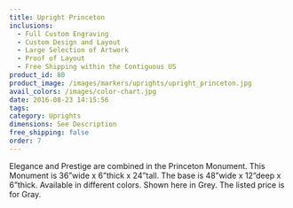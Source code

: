 ```yaml
---
title: Upright Princeton
inclusions:
  - Full Custom Engraving
  - Custom Design and Layout
  - Large Selection of Artwork
  - Proof of Layout
  - Free Shipping within the Contiguous US
product_id: 80
product_image: /images/markers/uprights/upright_princeton.jpg
avail_colors: /images/color-chart.jpg
date: 2016-08-23 14:15:56
tags:
category: Uprights
dimensions: See Description
free_shipping: false
order: 7
---
```

Elegance and Prestige are combined in the Princeton Monument. This Monument is 36”wide x 6”thick x 24”tall. The base is 48”wide x 12”deep x 6”thick. Available in different colors. Shown here in Grey. The listed price is for Gray.